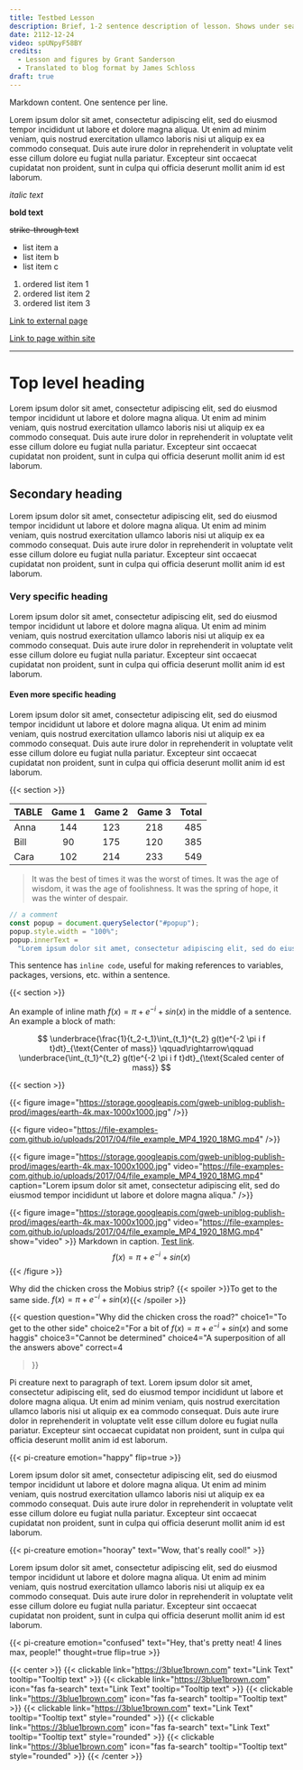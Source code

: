 ```yaml
---
title: Testbed Lesson
description: Brief, 1-2 sentence description of lesson. Shows under search results and elsewhere.
date: 2112-12-24
video: spUNpyF58BY
credits:
  - Lesson and figures by Grant Sanderson
  - Translated to blog format by James Schloss
draft: true
---
```


Markdown content.
One sentence per line.

<!-- comment -->

Lorem ipsum dolor sit amet, consectetur adipiscing elit, sed do eiusmod tempor incididunt ut labore et dolore magna aliqua.
Ut enim ad minim veniam, quis nostrud exercitation ullamco laboris nisi ut aliquip ex ea commodo consequat.
Duis aute irure dolor in reprehenderit in voluptate velit esse cillum dolore eu fugiat nulla pariatur.
Excepteur sint occaecat cupidatat non proident, sunt in culpa qui officia deserunt mollit anim id est laborum.

_italic text_

**bold text**

~~strike-through text~~

- list item a
- list item b
- list item c

1. ordered list item 1
2. ordered list item 2
3. ordered list item 3

[Link to external page](https://some-website.org/)

[Link to page within site](/extras)

---

# Top level heading

Lorem ipsum dolor sit amet, consectetur adipiscing elit, sed do eiusmod tempor incididunt ut labore et dolore magna aliqua.
Ut enim ad minim veniam, quis nostrud exercitation ullamco laboris nisi ut aliquip ex ea commodo consequat.
Duis aute irure dolor in reprehenderit in voluptate velit esse cillum dolore eu fugiat nulla pariatur.
Excepteur sint occaecat cupidatat non proident, sunt in culpa qui officia deserunt mollit anim id est laborum.

## Secondary heading

Lorem ipsum dolor sit amet, consectetur adipiscing elit, sed do eiusmod tempor incididunt ut labore et dolore magna aliqua.
Ut enim ad minim veniam, quis nostrud exercitation ullamco laboris nisi ut aliquip ex ea commodo consequat.
Duis aute irure dolor in reprehenderit in voluptate velit esse cillum dolore eu fugiat nulla pariatur.
Excepteur sint occaecat cupidatat non proident, sunt in culpa qui officia deserunt mollit anim id est laborum.

### Very specific heading

Lorem ipsum dolor sit amet, consectetur adipiscing elit, sed do eiusmod tempor incididunt ut labore et dolore magna aliqua.
Ut enim ad minim veniam, quis nostrud exercitation ullamco laboris nisi ut aliquip ex ea commodo consequat.
Duis aute irure dolor in reprehenderit in voluptate velit esse cillum dolore eu fugiat nulla pariatur.
Excepteur sint occaecat cupidatat non proident, sunt in culpa qui officia deserunt mollit anim id est laborum.

#### Even more specific heading

Lorem ipsum dolor sit amet, consectetur adipiscing elit, sed do eiusmod tempor incididunt ut labore et dolore magna aliqua.
Ut enim ad minim veniam, quis nostrud exercitation ullamco laboris nisi ut aliquip ex ea commodo consequat.
Duis aute irure dolor in reprehenderit in voluptate velit esse cillum dolore eu fugiat nulla pariatur.
Excepteur sint occaecat cupidatat non proident, sunt in culpa qui officia deserunt mollit anim id est laborum.

{{< section >}}

| TABLE | Game 1 | Game 2 | Game 3 | Total |
| :---- | :----: | :----: | :----: | ----: |
| Anna  |  144   |  123   |  218   |   485 |
| Bill  |   90   |  175   |  120   |   385 |
| Cara  |  102   |  214   |  233   |   549 |

> It was the best of times it was the worst of times.
> It was the age of wisdom, it was the age of foolishness.
> It was the spring of hope, it was the winter of despair.

```javascript
// a comment
const popup = document.querySelector("#popup");
popup.style.width = "100%";
popup.innerText =
  "Lorem ipsum dolor sit amet, consectetur adipiscing elit, sed do eiusmod tempor incididunt ut labore et dolore magna aliqua.";
```

This sentence has `inline code`, useful for making references to variables, packages, versions, etc. within a sentence.

{{< section >}}

An example of inline math $f(x) = \pi + e^{-i} + sin(x)$ in the middle of a sentence.
An example a block of math:

$$
\underbrace{\frac{1}{t_2-t_1}\int_{t_1}^{t_2} g(t)e^{-2 \pi i f t}dt}_{\text{Center of mass}}
\qquad\rightarrow\qquad
\underbrace{\int_{t_1}^{t_2} g(t)e^{-2 \pi i f t}dt}_{\text{Scaled center of mass}}
$$

<!-- section break component -->

{{< section >}}

<!-- figure with image and/or video, and caption -->

{{< figure image="https://storage.googleapis.com/gweb-uniblog-publish-prod/images/earth-4k.max-1000x1000.jpg" />}}

{{< figure video="https://file-examples-com.github.io/uploads/2017/04/file_example_MP4_1920_18MG.mp4" />}}

{{< figure image="https://storage.googleapis.com/gweb-uniblog-publish-prod/images/earth-4k.max-1000x1000.jpg" video="https://file-examples-com.github.io/uploads/2017/04/file_example_MP4_1920_18MG.mp4" caption="Lorem ipsum dolor sit amet, consectetur adipiscing elit, sed do eiusmod tempor incididunt ut labore et dolore magna aliqua." />}}

{{< figure image="https://storage.googleapis.com/gweb-uniblog-publish-prod/images/earth-4k.max-1000x1000.jpg" video="https://file-examples-com.github.io/uploads/2017/04/file_example_MP4_1920_18MG.mp4" show="video" >}}
Markdown in caption.
[Test link](https://google.com/).
$$f(x) = \pi + e^{-i} + sin(x)$$
{{< /figure >}}

<!-- spoiler component -->

Why did the chicken cross the Mobius strip?
{{< spoiler >}}To get to the same side. $f(x) = \pi + e^{-i} + sin(x)${{< /spoiler >}}

<!-- question component -->

{{< question
  question="Why did the chicken cross the road?"
  choice1="To get to the other side"
  choice2="For a bit of $f(x) = \pi + e^{-i} + sin(x)$ and some haggis"
  choice3="Cannot be determined"
  choice4="A superposition of all the answers above"
  correct=4
>}}

<!-- pi creatures -->

Pi creature next to paragraph of text.
Lorem ipsum dolor sit amet, consectetur adipiscing elit, sed do eiusmod tempor incididunt ut labore et dolore magna aliqua.
Ut enim ad minim veniam, quis nostrud exercitation ullamco laboris nisi ut aliquip ex ea commodo consequat.
Duis aute irure dolor in reprehenderit in voluptate velit esse cillum dolore eu fugiat nulla pariatur.
Excepteur sint occaecat cupidatat non proident, sunt in culpa qui officia deserunt mollit anim id est laborum.

{{< pi-creature emotion="happy" flip=true >}}

Lorem ipsum dolor sit amet, consectetur adipiscing elit, sed do eiusmod tempor incididunt ut labore et dolore magna aliqua.
Ut enim ad minim veniam, quis nostrud exercitation ullamco laboris nisi ut aliquip ex ea commodo consequat.
Duis aute irure dolor in reprehenderit in voluptate velit esse cillum dolore eu fugiat nulla pariatur.
Excepteur sint occaecat cupidatat non proident, sunt in culpa qui officia deserunt mollit anim id est laborum.

{{< pi-creature emotion="hooray" text="Wow, that's really cool!"  >}}

Lorem ipsum dolor sit amet, consectetur adipiscing elit, sed do eiusmod tempor incididunt ut labore et dolore magna aliqua.
Ut enim ad minim veniam, quis nostrud exercitation ullamco laboris nisi ut aliquip ex ea commodo consequat.
Duis aute irure dolor in reprehenderit in voluptate velit esse cillum dolore eu fugiat nulla pariatur.
Excepteur sint occaecat cupidatat non proident, sunt in culpa qui officia deserunt mollit anim id est laborum.

{{< pi-creature emotion="confused" text="Hey, that's pretty neat! 4 lines max, people!" thought=true flip=true >}}

<!-- clickable (link or button) with icon and/or text -->

{{< center >}}
  {{< clickable link="https://3blue1brown.com" text="Link Text" tooltip="Tooltip text" >}}
  {{< clickable link="https://3blue1brown.com" icon="fas fa-search" text="Link Text" tooltip="Tooltip text" >}}
  {{< clickable link="https://3blue1brown.com" icon="fas fa-search" tooltip="Tooltip text" >}}
  {{< clickable link="https://3blue1brown.com" text="Link Text" tooltip="Tooltip text" style="rounded" >}}
  {{< clickable link="https://3blue1brown.com" icon="fas fa-search" text="Link Text" tooltip="Tooltip text" style="rounded" >}}
  {{< clickable link="https://3blue1brown.com" icon="fas fa-search" tooltip="Tooltip text" style="rounded" >}}
{{< /center >}}
